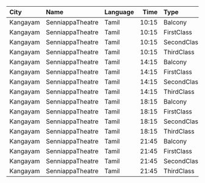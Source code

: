 | City     | Name             | Language |  Time | Type        | Price | Capacity | Booked |
| :------- | :--------------- | :------- | ----: | :---------- | ----: | -------: | -----: |
| Kangayam | SenniappaTheatre | Tamil    | 10:15 | Balcony     |   70₹ |       35 |      0 |
| Kangayam | SenniappaTheatre | Tamil    | 10:15 | FirstClass  |   70₹ |      132 |      0 |
| Kangayam | SenniappaTheatre | Tamil    | 10:15 | SecondClass |   70₹ |      208 |      8 |
| Kangayam | SenniappaTheatre | Tamil    | 10:15 | ThirdClass  |   70₹ |      109 |      0 |
| Kangayam | SenniappaTheatre | Tamil    | 14:15 | Balcony     |   70₹ |       35 |      0 |
| Kangayam | SenniappaTheatre | Tamil    | 14:15 | FirstClass  |   70₹ |      132 |      0 |
| Kangayam | SenniappaTheatre | Tamil    | 14:15 | SecondClass |   70₹ |      208 |      8 |
| Kangayam | SenniappaTheatre | Tamil    | 14:15 | ThirdClass  |   70₹ |      109 |      0 |
| Kangayam | SenniappaTheatre | Tamil    | 18:15 | Balcony     |   70₹ |       35 |      0 |
| Kangayam | SenniappaTheatre | Tamil    | 18:15 | FirstClass  |   70₹ |      132 |      0 |
| Kangayam | SenniappaTheatre | Tamil    | 18:15 | SecondClass |   70₹ |      208 |      8 |
| Kangayam | SenniappaTheatre | Tamil    | 18:15 | ThirdClass  |   70₹ |      109 |      0 |
| Kangayam | SenniappaTheatre | Tamil    | 21:45 | Balcony     |   70₹ |       35 |      0 |
| Kangayam | SenniappaTheatre | Tamil    | 21:45 | FirstClass  |   70₹ |      132 |      0 |
| Kangayam | SenniappaTheatre | Tamil    | 21:45 | SecondClass |   70₹ |      208 |      8 |
| Kangayam | SenniappaTheatre | Tamil    | 21:45 | ThirdClass  |   70₹ |      109 |      0 |